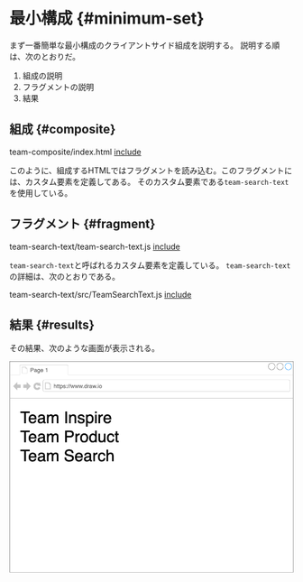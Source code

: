 # 最小構成 {#minimum-set}

まず一番簡単な最小構成のクライアントサイド組成を説明する。
説明する順は、次のとおりだ。

1. 組成の説明
2. フラグメントの説明
3. 結果

## 組成 {#composite}

team-composite/index.html
[include](./src/02_minimum_set/src/team-composite/index.html)

このように、組成するHTMLではフラグメントを読み込む。このフラグメントには、カスタム要素を定義してある。
そのカスタム要素である`team-search-text`を使用している。

## フラグメント {#fragment}

team-search-text/team-search-text.js
[include](./src/02_minimum_set/src/team-search-text/team-search-text.js)

`team-search-text`と呼ばれるカスタム要素を定義している。
`team-search-text`の詳細は、次のとおりである。

team-search-text/src/TeamSearchText.js
[include](./src/02_minimum_set/src/team-search-text/src/TeamSearchText.js)

## 結果 {#results}

その結果、次のような画面が表示される。

![minimum_set_client_side_composition_tutorial](../../../assets/images/drawio/tutorial/minimum_set_client_side_composition_tutorial.png)
